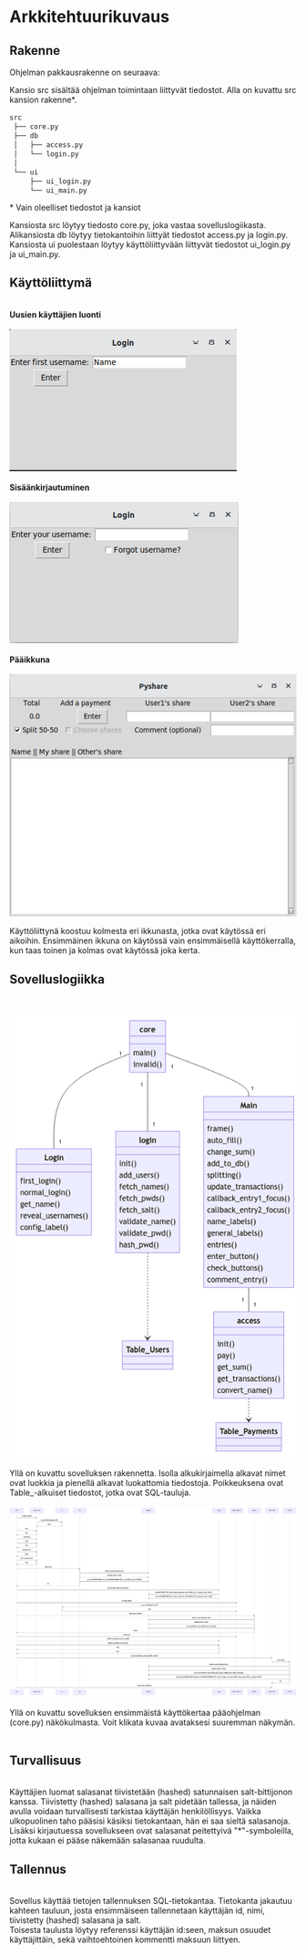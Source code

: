 # Arkkitehtuurikuvaus

## Rakenne

Ohjelman pakkausrakenne on seuraava:

Kansio src sisältää ohjelman toimintaan liittyvät tiedostot.
Alla on kuvattu src kansion rakenne*.

```
src
 ├── core.py 
 ├── db
 │   ├── access.py
 │   └── login.py
 │
 └── ui
     ├── ui_login.py
     └── ui_main.py
```
\* Vain oleelliset tiedostot ja kansiot

Kansiosta src löytyy tiedosto core.py, joka vastaa sovelluslogiikasta.
Alikansiosta db löytyy tietokantoihin liittyät tiedostot access.py ja login.py. Kansiosta ui puolestaan löytyy käyttöliittyvään liittyvät tiedostot ui_login.py ja ui_main.py.

## Käyttöliittymä
&nbsp; <br>
**Uusien käyttäjien luonti** <br>
&nbsp; <br>
![Login window 1](login_window1.png)
<br>
&nbsp; <br>
**Sisäänkirjautuminen** <br>
&nbsp; <br>
![Login window 2](login_window2.png)
<br>
&nbsp; <br>
**Pääikkuna** <br>
&nbsp; <br>
![Main window](main_window1.png)
<br>

Käyttöliittynä koostuu kolmesta eri ikkunasta, jotka ovat käytössä eri aikoihin. Ensimmäinen ikkuna on käytössä vain ensimmäisellä käyttökerralla, kun taas toinen ja kolmas ovat käytössä joka kerta.

## Sovelluslogiikka
&nbsp; <br>

![architecture](architecture.png)
<br>
&nbsp; <br>
Yllä on kuvattu sovelluksen rakennetta. Isolla alkukirjaimella alkavat nimet ovat luokkia ja pienellä alkavat luokattomia tiedostoja. Poikkeuksena ovat Table_-alkuiset tiedostot, jotka ovat SQL-tauluja.
&nbsp; <br>
&nbsp; <br>
![sequence](sequence.png)
&nbsp; <br>
Yllä on kuvattu sovelluksen ensimmäistä käyttökertaa pääohjelman (core.py) näkökulmasta. Voit klikata kuvaa avataksesi suuremman näkymän.
&nbsp; <br>


## Turvallisuus
&nbsp; <br>
Käyttäjien luomat salasanat tiivistetään (hashed) satunnaisen salt-bittijonon kanssa. Tiivistetty (hashed) salasana ja salt pidetään tallessa, ja näiden avulla voidaan turvallisesti tarkistaa käyttäjän henkilöllisyys. Vaikka ulkopuolinen taho pääsisi käsiksi tietokantaan, hän ei saa sieltä salasanoja. Lisäksi kirjautuessa sovellukseen ovat salasanat peitettyivä "*"-symboleilla, jotta kukaan ei pääse näkemään salasanaa ruudulta.
&nbsp; <br>
## Tallennus
&nbsp; <br>
Sovellus käyttää tietojen tallennuksen SQL-tietokantaa. Tietokanta jakautuu kahteen tauluun, josta ensimmäiseen tallennetaan käyttäjän id, nimi, tiivistetty (hashed) salasana ja salt. <br>
Toisesta taulusta löytyy referenssi käyttäjän id:seen, maksun osuudet käyttäjittäin, sekä vaihtoehtoinen kommentti maksuun liittyen.

